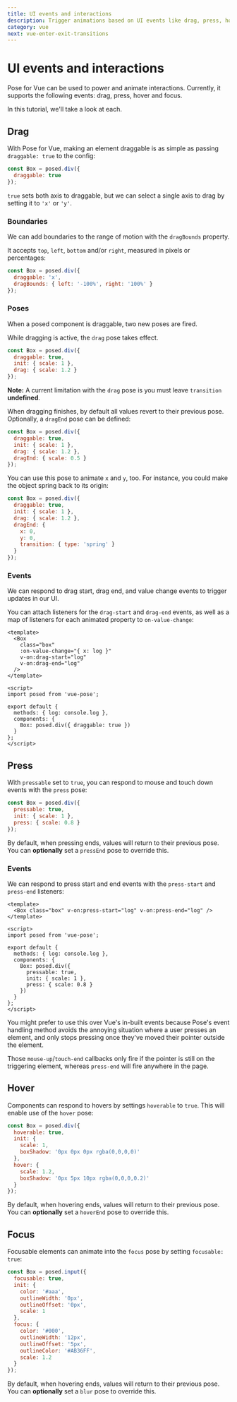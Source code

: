```yaml
---
title: UI events and interactions
description: Trigger animations based on UI events like drag, press, hover and focus in Pose for Vue
category: vue
next: vue-enter-exit-transitions
---
```


# UI events and interactions

Pose for Vue can be used to power and animate interactions. Currently, it supports the following events: drag, press, hover and focus.

In this tutorial, we'll take a look at each.

<TOC />

## Drag

With Pose for Vue, making an element draggable is as simple as passing `draggable: true` to the config:

```javascript
const Box = posed.div({
  draggable: true
});
```

<CodeSandbox id="xo2zn69j9p" vue />

`true` sets both axis to draggable, but we can select a single axis to drag by setting it to `'x'` or `'y'`.

### Boundaries

We can add boundaries to the range of motion with the `dragBounds` property.

It accepts `top`, `left`, `bottom` and/or `right`, measured in pixels or percentages:

```javascript
const Box = posed.div({
  draggable: 'x',
  dragBounds: { left: '-100%', right: '100%' }
});
```

<CodeSandbox id="0zzqly3xl" vue />

### Poses

When a posed component is draggable, two new poses are fired.

While dragging is active, the `drag` pose takes effect.

```javascript
const Box = posed.div({
  draggable: true,
  init: { scale: 1 },
  drag: { scale: 1.2 }
});
```

**Note:** A current limitation with the `drag` pose is you must leave `transition` **undefined**.

When dragging finishes, by default all values revert to their previous pose. Optionally, a `dragEnd` pose can be defined:

```javascript
const Box = posed.div({
  draggable: true,
  init: { scale: 1 },
  drag: { scale: 1.2 },
  dragEnd: { scale: 0.5 }
});
```

You can use this pose to animate `x` and `y`, too. For instance, you could make the object spring back to its origin:

```javascript
const Box = posed.div({
  draggable: true,
  init: { scale: 1 },
  drag: { scale: 1.2 },
  dragEnd: {
    x: 0,
    y: 0,
    transition: { type: 'spring' }
  }
});
```

<CodeSandbox id="xvjnq4q6p4" vue />

### Events

We can respond to drag start, drag end, and value change events to trigger updates in our UI.

You can attach listeners for the `drag-start` and `drag-end` events, as well as a map of listeners for each animated property to `on-value-change`:

```vue
<template>
  <Box
    class="box"
    :on-value-change="{ x: log }"
    v-on:drag-start="log"
    v-on:drag-end="log"
  />
</template>

<script>
import posed from 'vue-pose';

export default {
  methods: { log: console.log },
  components: {
    Box: posed.div({ draggable: true })
  }
};
</script>
```

## Press

With `pressable` set to `true`, you can respond to mouse and touch down events with the `press` pose:

```javascript
const Box = posed.div({
  pressable: true,
  init: { scale: 1 },
  press: { scale: 0.8 }
});
```

<CodeSandbox id="6jqrnr57ok" vue />

By default, when pressing ends, values will return to their previous pose. You can **optionally** set a `pressEnd` pose to override this.

### Events

We can respond to press start and end events with the `press-start` and `press-end` listeners:

```vue
<template>
  <Box class="box" v-on:press-start="log" v-on:press-end="log" />
</template>

<script>
import posed from 'vue-pose';

export default {
  methods: { log: console.log },
  components: {
    Box: posed.div({
      pressable: true,
      init: { scale: 1 },
      press: { scale: 0.8 }
    })
  }
};
</script>
```

You might prefer to use this over Vue's in-built events because Pose's event handling method avoids the annoying situation where a user presses an element, and only stops pressing once they've moved their pointer outside the element.

Those `mouse-up`/`touch-end` callbacks only fire if the pointer is still on the triggering element, whereas `press-end` will fire anywhere in the page.

## Hover

Components can respond to hovers by settings `hoverable` to `true`. This will enable use of the `hover` pose:

```javascript
const Box = posed.div({
  hoverable: true,
  init: {
    scale: 1,
    boxShadow: '0px 0px 0px rgba(0,0,0,0)'
  },
  hover: {
    scale: 1.2,
    boxShadow: '0px 5px 10px rgba(0,0,0,0.2)'
  }
});
```

<CodeSandbox id="qvnw69lv9" vue />

By default, when hovering ends, values will return to their previous pose. You can **optionally** set a `hoverEnd` pose to override this.

## Focus

Focusable elements can animate into the `focus` pose by setting `focusable: true`:

```javascript
const Box = posed.input({
  focusable: true,
  init: {
    color: '#aaa',
    outlineWidth: '0px',
    outlineOffset: '0px',
    scale: 1
  },
  focus: {
    color: '#000',
    outlineWidth: '12px',
    outlineOffset: '5px',
    outlineColor: '#AB36FF',
    scale: 1.2
  }
});
```

<CodeSandbox id="k3j0q867v7" vue />

By default, when hovering ends, values will return to their previous pose. You can **optionally** set a `blur` pose to override this.

